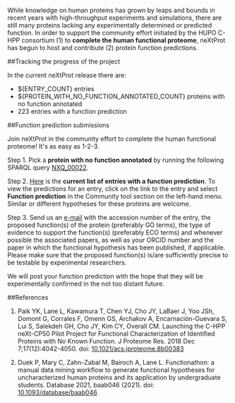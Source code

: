 While knowledge on human proteins has grown by leaps and bounds in recent years with high-throughput experiments and simulations, there are still many proteins lacking any experimentally determined or predicted function. In order to support the community effort initiated by the HUPO C-HPP consortium (1) to **complete the human functional proteome**, neXtProt has begun to host and contribute (2) protein function predictions. 

##Tracking the progress of the project

In the current neXtProt release there are:

* ${ENTRY_COUNT} entries
* ${PROTEIN_WITH_NO_FUNCTION_ANNOTATED_COUNT} proteins with no function annotated
* 223 entries with a function prediction

##Function prediction submissions

Join neXtProt in the community effort to complete the human functional proteome! It's as easy as 1-2-3.

Step 1. Pick a **protein with no function annotated** by running the following SPARQL query [NXQ\_00022](https://www.nextprot.org/proteins/search?mode=advanced&queryId=NXQ_00022).

Step 2.  [Here](https://www.nextprot.org/proteins/search?listId=9O74XY11) is the **current list of entries with a function prediction**. To view the predictions for an entry, click on the link to the entry and select **Function prediction** in the Community tool section on the left-hand menu. Similar or different hypotheses for these proteins are welcome.

Step 3. Send us an [e-mail](mailto:support@nextprot.org) with the accession number of the entry, the proposed function(s) of the protein (preferably GO terms), the type of evidence to support the function(s) (preferably ECO terms) and whenever possible the associated papers, as well as your ORCID number and the paper in which the functional hypothesis has been published, if applicable. Please make sure that the proposed function(s) is/are sufficiently precise to be testable by experimental researchers.

We will post your function prediction with the hope that they will be experimentally confirmed in the not too distant future.

##References

1. Paik YK, Lane L, Kawamura T, Chen YJ, Cho JY, LaBaer J, Yoo JSh, Domont G, Corrales F, Omenn GS, Archakov A, Encarnación-Guevara S, Lui S, Salekdeh GH, Cho JY, Kim CY, Overall CM. Launching the C-HPP neXt-CP50 Pilot Project for Functional Characterization of Identified Proteins with No Known Function. J Proteome Res. 2018 Dec 7;17(12):4042-4050. doi: [10.1021/acs.jproteome.8b00383](https://doi.org/10.1021/acs.jproteome.8b00383) 

2. Duek P, Mary C, Zahn-Zabal M, Bairoch A, Lane L. Functionathon: a manual data mining workflow to generate functional hypotheses for uncharacterized human proteins and its application by undergraduate students. Database 2021, baab046 (2021). doi: [10.1093/database/baab046](https://doi.org/10.1093/database/baab046) 

